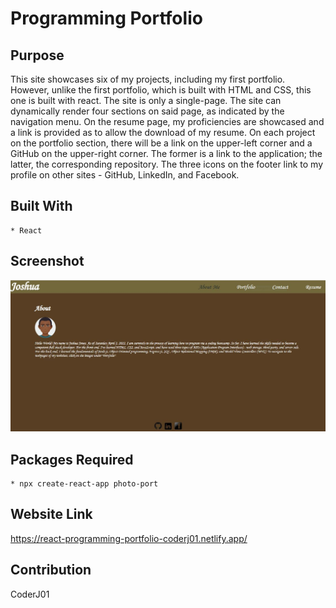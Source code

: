 # Programming Portfolio

## Purpose 
This site showcases six of my projects, including my first portfolio. However, unlike the first portfolio, which is built with HTML and CSS, this one is built with react. The site is only a single-page. The site can dynamically render four sections on said page, as indicated by the navigation menu. On the resume page, my proficiencies are showcased and a link is provided as to allow the download of my resume. On each project on the portfolio section, there will be a link on the upper-left corner and a GitHub on the upper-right corner. The former is a link to the application; the latter, the corresponding repository. The three icons on the footer link to my profile on other sites - GitHub, LinkedIn, and Facebook.

## Built With
    * React

## Screenshot
![Alt text](./src/assets/images/screenshot.JPG "Programming Portfolio")

## Packages Required
    * npx create-react-app photo-port

## Website Link
https://react-programming-portfolio-coderj01.netlify.app/

## Contribution
CoderJ01 